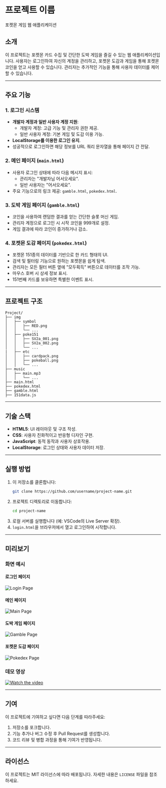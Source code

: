 # 프로젝트 이름
포켓몬 게임 웹 애플리케이션

## 소개
이 프로젝트는 포켓몬 카드 수집 및 간단한 도박 게임을 즐길 수 있는 웹 애플리케이션입니다. 사용자는 로그인하여 자신의 계정을 관리하고, 포켓몬 도감과 게임을 통해 포켓몬 코인을 얻고 사용할 수 있습니다. 관리자는 추가적인 기능을 통해 사용자 데이터를 제어할 수 있습니다.

---

## 주요 기능

### 1. 로그인 시스템
- **개발자 계정과 일반 사용자 계정 지원**:
  - 개발자 계정: 고급 기능 및 관리자 권한 제공.
  - 일반 사용자 계정: 기본 게임 및 도감 이용 가능.
- **LocalStorage를 이용한 로그인 유지**.
- 성공적으로 로그인하면 해당 정보를 URL 쿼리 문자열을 통해 페이지 간 전달.

### 2. 메인 페이지 (`main.html`)
- 사용자 로그인 상태에 따라 다음 메시지 표시:
  - 관리자는 "개발자님 어서오세요".
  - 일반 사용자는 "어서오세요".
- 주요 기능으로의 링크 제공: `gamble.html`, `pokedex.html`.

### 3. 도박 게임 페이지 (`gamble.html`)
- 코인을 사용하여 랜덤한 결과를 얻는 간단한 슬롯 머신 게임.
- 관리자 계정으로 로그인 시 시작 코인을 999개로 설정.
- 게임 결과에 따라 코인이 증가하거나 감소.

### 4. 포켓몬 도감 페이지 (`pokedex.html`)
- 포켓몬 151종의 데이터를 기반으로 한 카드 형태의 UI.
- 검색 및 필터링 기능으로 원하는 포켓몬을 쉽게 탐색.
- 관리자는 모든 필터 버튼 옆에 "모두획득" 버튼으로 데이터를 조작 가능.
- 마우스 호버 시 상세 정보 표시.
- 151번째 카드를 보유하면 특별한 이벤트 표시.

---

## 프로젝트 구조
```
Project/
├── img
│   ├── symbol
│   │   ├── RED.png
│   │   └── ...
│   ├── poke151
│   │   ├── SV2a_001.png
│   │   ├── SV2a_002.png
│   │   └── ...
|   ├── etc
│   │   ├── cardpack.png
│   │   ├── pokeball.png
│   │   └── ...
├── music
│   ├── main.mp3
│   │   └── ...
├── main.html
├── pokedex.html
├── gamble.html
├── 151data.js
```

---

## 기술 스택
- **HTML5**: UI 레이아웃 및 구조 작성.
- **CSS**: 사용자 친화적이고 반응형 디자인 구현.
- **JavaScript**: 동적 동작과 사용자 상호작용.
- **LocalStorage**: 로그인 상태와 사용자 데이터 저장.

---

## 실행 방법
1. 이 저장소를 클론합니다:
   ```bash
   git clone https://github.com/username/project-name.git
   ```
2. 프로젝트 디렉토리로 이동합니다:
   ```bash
   cd project-name
   ```
3. 로컬 서버를 실행합니다 (예: VSCode의 Live Server 확장).
4. `login.html`을 브라우저에서 열고 로그인하여 시작합니다.

---

## 미리보기

### 화면 예시
#### 로그인 페이지
![Login Page](img/sample_login.png)

#### 메인 페이지
![Main Page](img/sample_main.png)

#### 도박 게임 페이지
![Gamble Page](img/sample_gamble.png)

#### 포켓몬 도감 페이지
![Pokedex Page](img/sample_pokedex.png)

### 데모 영상
[![Watch the video](img/sample_video_thumbnail.png)](https://youtu.be/sample_video_link)

---

## 기여
이 프로젝트에 기여하고 싶다면 다음 단계를 따라주세요:
1. 저장소를 포크합니다.
2. 기능 추가나 버그 수정 후 Pull Request를 생성합니다.
3. 코드 리뷰 및 병합 과정을 통해 기여가 반영됩니다.

---

## 라이선스
이 프로젝트는 MIT 라이선스에 따라 배포됩니다. 자세한 내용은 `LICENSE` 파일을 참조하세요.
